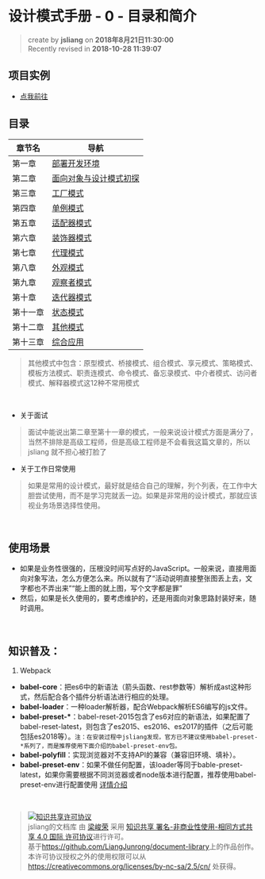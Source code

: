 设计模式手册 - 0 - 目录和简介
===

> create by **jsliang** on **2018年8月21日11:30:00**   
> Recently revised in **2018-10-28 11:39:07**

## 项目实例
* [点我前往](http://es6design.jsliang.top/)

## 目录
| 章节名  | 导航                                                   |
| ------- | ------------------------------------------------------ |
| 第一章  | [部署开发环境](./design-pattern-chapter1.md)           |
| 第二章  | [面向对象与设计模式初探](./design-pattern-chapter2.md) |
| 第三章  | [工厂模式](./design-pattern-chapter3.md)               |
| 第四章  | [单例模式](./design-pattern-chapter4.md)               |
| 第五章  | [适配器模式](./design-pattern-chapter5.md)             |
| 第六章  | [装饰器模式](./design-pattern-chapter6.md)             |
| 第七章  | [代理模式](./design-pattern-chapter7.md)             |
| 第八章  | [外观模式](./design-pattern-chapter8.md)             |
| 第九章  | [观察者模式](./design-pattern-chapter9.md)             |
| 第十章  | [迭代器模式](./design-pattern-chapter10.md)             |
| 第十一章  | [状态模式](./design-pattern-chapter11.md)             |
| 第十二章  | [其他模式](./design-pattern-chapter12.md)             |
| 第十三章  | [综合应用](./design-pattern-chapter13.md)             |
> 其他模式中包含：原型模式、桥接模式、组合模式、享元模式、策略模式、模板方法模式、职责连模式、命令模式、备忘录模式、中介者模式、访问者模式、解释器模式这12种不常用模式

<br>

* 关于面试
> 面试中能说出第二章至第十一章的模式，一般来说设计模式方面是满分了，当然不排除是高级工程师，但是高级工程师是不会看我这篇文章的，所以 jsliang 就不担心被打脸了

* 关于工作日常使用
> 如果是常用的设计模式，最好就是结合自己的理解，列个列表，在工作中大胆尝试使用，而不是学习完就丢一边。如果是非常用的设计模式，那就应该视业务场景选择性使用。

<br>

## 使用场景
* 如果是业务性很强的，压根没时间写点好的JavaScript。一般来说，直接用面向对象写法，怎么方便怎么来。所以就有了“活动说明直接整张图丢上去，文字都也不弄出来”“能上图的就上图，写个文字都是罪”
* 然后，如果是长久使用的，要考虑维护的，还是用面向对象思路封装好来，随时调用。

<br> 

## 知识普及：  
1. Webpack
* **babel-core**：把es6中的新语法（箭头函数、rest参数等）解析成ast这种形式，然后配合各个插件分析语法进行相应的处理。
* **babel-loader**：一种loader解析器，配合Webpack解析ES6编写的js文件。
* **babel-preset-\***：babel-reset-2015包含了es6对应的新语法，如果配置了babel-reset-latest，则包含了es2015、es2016、es2017的插件（之后可能包括es2018等）。`注：在安装过程中jsliang发现，官方已不建议使用babel-preset-*系列了，而是推荐使用下面介绍的babel-preset-env包。`
* **babel-polyfill**：实现浏览器对不支持API的兼容（兼容旧环境、填补）。
* **babel-preset-env**：如果不做任何配置，该loader等同于bable-preset-latest，如果你需要根据不同浏览器或者node版本进行配置，推荐使用babel-preset-env进行配置使用 [详情介绍](https://segmentfault.com/a/1190000011639765)

<br>

> <a rel="license" href="http://creativecommons.org/licenses/by-nc-sa/4.0/"><img alt="知识共享许可协议" style="border-width:0" src="https://i.creativecommons.org/l/by-nc-sa/4.0/88x31.png" /></a><br /><span xmlns:dct="http://purl.org/dc/terms/" property="dct:title">jsliang的文档库</span> 由 <a xmlns:cc="http://creativecommons.org/ns#" href="https://github.com/LiangJunrong/document-library" property="cc:attributionName" rel="cc:attributionURL">梁峻荣</a> 采用 <a rel="license" href="http://creativecommons.org/licenses/by-nc-sa/4.0/">知识共享 署名-非商业性使用-相同方式共享 4.0 国际 许可协议</a>进行许可。<br />基于<a xmlns:dct="http://purl.org/dc/terms/" href="https://github.com/LiangJunrong/document-library" rel="dct:source">https://github.com/LiangJunrong/document-library</a>上的作品创作。<br />本许可协议授权之外的使用权限可以从 <a xmlns:cc="http://creativecommons.org/ns#" href="https://creativecommons.org/licenses/by-nc-sa/2.5/cn/" rel="cc:morePermissions">https://creativecommons.org/licenses/by-nc-sa/2.5/cn/</a> 处获得。

